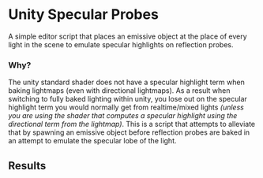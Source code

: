 # Unity Specular Probes
A simple editor script that places an emissive object at the place of every light in the scene to emulate specular highlights on reflection probes.

### Why?
The unity standard shader does not have a specular highlight term when baking lightmaps (even with directional lightmaps). As a result when switching to fully baked lighting within unity, you lose out on the specular highlight term you would normally get from realtime/mixed lights *(unless you are using the shader that computes a specular highlight using the directional term from the lightmap)*. This is a script that attempts to alleviate that by spawning an emissive object before reflection probes are baked in an attempt to emulate the specular lobe of the light.

## Results

